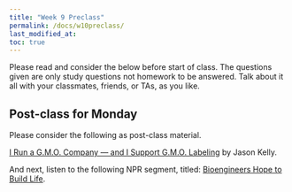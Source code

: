 ```yaml
---
title: "Week 9 Preclass"
permalink: /docs/w10preclass/
last_modified_at:
toc: true
---
```



Please read and consider the below before start of class. The questions given are only study questions not homework to be answered. Talk about it all with your classmates, friends, or TAs, as you like.

## Post-class for Monday

Please consider the following as post-class material. 

[I Run a G.M.O. Company — and I Support G.M.O. Labeling](https://www.nytimes.com/2016/05/16/opinion/i-run-a-gmo-company-and-i-support-gmo-labeling.html) by Jason Kelly. 

And next, listen to the following NPR segment, titled: [Bioengineers Hope to Build Life](https://www.npr.org/templates/story/story.php?storyId=90025159).
